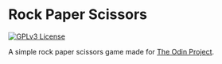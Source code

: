# Rock Paper Scissors

[![GPLv3 License](https://img.shields.io/badge/License-GPL%20v3-yellow.svg)](https://opensource.org/licenses/)

A simple rock paper scissors game made for [The Odin Project](https://www.theodinproject.com/lessons/foundations-rock-paper-scissors).